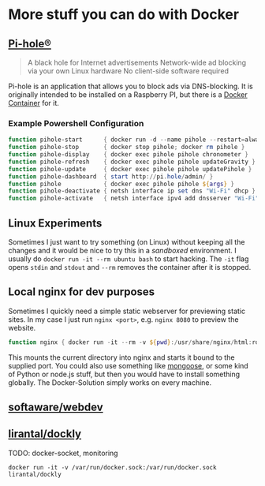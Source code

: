 # More stuff you can do with Docker

## [Pi-hole®](https://pi-hole.net/)
> A black hole for Internet advertisements
> Network-wide ad blocking via your own Linux hardware
> No client-side software required

Pi-hole is an application that allows you to block ads via DNS-blocking. It is originally intended to be installed on a Raspberry PI, but there is a [Docker Container](https://hub.docker.com/r/diginc/pi-hole/) for it.

### Example Powershell Configuration
```powershell
function pihole-start      { docker run -d --name pihole --restart=always -p 53:53/tcp -p 53:53/udp -p 80:80 --cap-add=NET_ADMIN -e ServerIP="127.0.0.1" diginc/pi-hole:alpine }
function pihole-stop       { docker stop pihole; docker rm pihole }
function pihole-display    { docker exec pihole pihole chronometer }
function pihole-refresh    { docker exec pihole pihole updateGravity }
function pihole-update     { docker exec pihole pihole updatePihole }
function pihole-dashboard  { start http://pi.hole/admin/ }
function pihole            { docker exec pihole pihole ${args} }
function pihole-deactivate { netsh interface ip set dns "Wi-Fi" dhcp }
function pihole-activate   { netsh interface ipv4 add dnsserver "Wi-Fi" address=127.0.0.1 index=1 }
```

## Linux Experiments
Sometimes I just want to try something (on Linux) without keeping all the changes and it would be nice to try this in a *sandboxed* environment.
I usually do `docker run -it --rm ubuntu bash` to start hacking. The `-it` flag opens `stdin` and `stdout` and `--rm` removes the container after it is stopped.

## Local nginx for dev purposes
Sometimes I quickly need a simple static webserver for previewing static sites. In my case I just run `nginx <port>`, e.g. `nginx 8080` to preview the website.
```powershell
function nginx { docker run -it --rm -v ${pwd}:/usr/share/nginx/html:ro -p ${args}:80 nginx:alpine; start ('http://localhost:' + ${args}) }
```
This mounts the current directory into nginx and starts it bound to the supplied port.
You could also use something like [mongoose](https://github.com/cesanta/mongoose), or some kind of Python or node.js stuff, but then you would have to install something globally.
The Docker-Solution simply works on every machine.

## [softaware/webdev](https://github.com/softawaregmbh/docker-webdev)

## [lirantal/dockly](https://github.com/lirantal/dockly)
TODO: docker-socket, monitoring
```
docker run -it -v /var/run/docker.sock:/var/run/docker.sock lirantal/dockly
```
